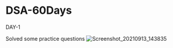 # DSA-60Days
DAY-1

Solved some practice questions
![Screenshot_20210913_143835](https://user-images.githubusercontent.com/83106116/133068151-9e8745a9-b85a-4ecf-bb7a-78aedc3cd693.png)
